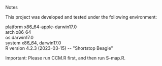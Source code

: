Notes

This project was developed and tested under the following environment:

platform       x86_64-apple-darwin17.0  
arch           x86_64  
os             darwin17.0  
system         x86_64, darwin17.0  
R version      4.2.3 (2023-03-15) -- "Shortstop Beagle"  


Important:
Please run CCM.R first, and then run S-map.R.
